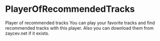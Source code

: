 # PlayerOfRecommendedTracks
Player of recommended tracks
You can play your favorite tracks and find recommended tracks with this player. Also you can download them from zaycev.net if it exists.
